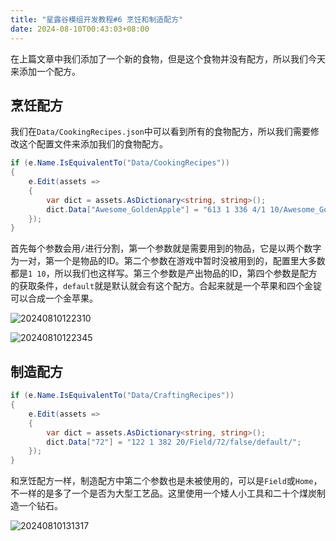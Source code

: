 ```yaml
---
title: "星露谷模组开发教程#6 烹饪和制造配方"
date: 2024-08-10T00:43:03+08:00
---
```


在上篇文章中我们添加了一个新的食物，但是这个食物并没有配方，所以我们今天来添加一个配方。

## 烹饪配方

我们在`Data/CookingRecipes.json`中可以看到所有的食物配方，所以我们需要修改这个配置文件来添加我们的食物配方。

```csharp
if (e.Name.IsEquivalentTo("Data/CookingRecipes"))
{
    e.Edit(assets =>
    {
        var dict = assets.AsDictionary<string, string>();
        dict.Data["Awesome_GoldenApple"] = "613 1 336 4/1 10/Awesome_GoldenApple/default/";
    });
}
```

首先每个参数会用`/`进行分割，第一个参数就是需要用到的物品，它是以两个数字为一对，第一个是物品的ID。第二个参数在游戏中暂时没被用到的，配置里大多数都是`1 10`，所以我们也这样写。第三个参数是产出物品的ID，第四个参数是配方的获取条件，`default`就是默认就会有这个配方。合起来就是一个苹果和四个金锭可以合成一个金苹果。

![20240810122310](https://s2.loli.net/2024/08/10/9pXZlDKLMYhRHyC.png)

![20240810122345](https://s2.loli.net/2024/08/10/C4FJ3jLRXUsatxp.png)

## 制造配方

```csharp
if (e.Name.IsEquivalentTo("Data/CraftingRecipes"))
{
    e.Edit(assets =>
    {
        var dict = assets.AsDictionary<string, string>();
        dict.Data["72"] = "122 1 382 20/Field/72/false/default/";
    });
}
```

和烹饪配方一样，制造配方中第二个参数也是未被使用的，可以是`Field`或`Home`，不一样的是多了一个是否为大型工艺品。这里使用一个矮人小工具和二十个煤炭制造一个钻石。

![20240810131317](https://s2.loli.net/2024/08/10/wP3YOlyGbXsJKhm.png)